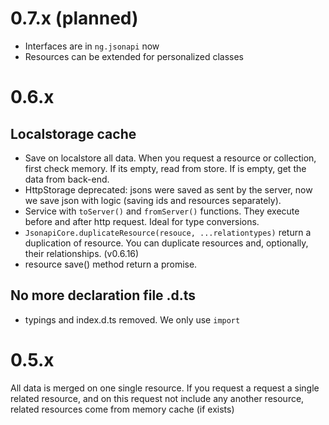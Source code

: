 # 0.7.x (planned)

- Interfaces are in `ng.jsonapi` now
- Resources can be extended for personalized classes

# 0.6.x

## Localstorage cache

- Save on localstore all data. When you request a resource or collection, first check memory. If its empty, read from store. If is empty, get the data from back-end.
- HttpStorage deprecated: jsons were saved as sent by the server, now we save json with logic (saving ids and resources separately).
- Service with `toServer()` and `fromServer()` functions. They execute before and after http request. Ideal for type conversions.
- `JsonapiCore.duplicateResource(resouce, ...relationtypes)` return a duplication of resource. You can duplicate resources and, optionally, their relationships. (v0.6.16)
- resource save() method return a promise.

## No more declaration file .d.ts

- typings and index.d.ts removed. We only use `import`

# 0.5.x

All data is merged on one single resource. If you request a request a single related resource, and on this request not include any another resource, related resources come from memory cache (if exists)
